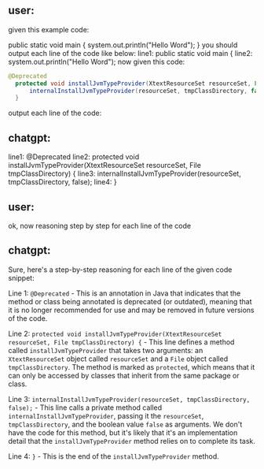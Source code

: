 

## user: 

given this example code: 

 public static void main { 
  system.out.println("Hello Word"); 
 } 
 you should output each line of the code like below: 
 line1: public static void main { 
  line2:      system.out.println("Hello Word");
 now given this code: 
  ```java
@Deprecated
	protected void installJvmTypeProvider(XtextResourceSet resourceSet, File tmpClassDirectory) {
		internalInstallJvmTypeProvider(resourceSet, tmpClassDirectory, false);
	}
```

  output each line of the code:

## chatgpt: 

line1: @Deprecated
line2: protected void installJvmTypeProvider(XtextResourceSet resourceSet, File tmpClassDirectory) {
line3: 		internalInstallJvmTypeProvider(resourceSet, tmpClassDirectory, false);
line4: 	}

## user: 

ok, now reasoning step by step for each line of the code

## chatgpt: 

Sure, here's a step-by-step reasoning for each line of the given code snippet:

Line 1: `@Deprecated` - This is an annotation in Java that indicates that the method or class being annotated is deprecated (or outdated), meaning that it is no longer recommended for use and may be removed in future versions of the code.

Line 2: `protected void installJvmTypeProvider(XtextResourceSet resourceSet, File tmpClassDirectory) {` - This line defines a method called `installJvmTypeProvider` that takes two arguments: an `XtextResourceSet` object called `resourceSet` and a `File` object called `tmpClassDirectory`. The method is marked as `protected`, which means that it can only be accessed by classes that inherit from the same package or class.

Line 3: `internalInstallJvmTypeProvider(resourceSet, tmpClassDirectory, false);` - This line calls a private method called `internalInstallJvmTypeProvider`, passing it the `resourceSet`, `tmpClassDirectory`, and the boolean value `false` as arguments. We don't have the code for this method, but it's likely that it's an implementation detail that the `installJvmTypeProvider` method relies on to complete its task.

Line 4: `}` - This is the end of the `installJvmTypeProvider` method.